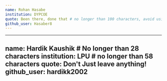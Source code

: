 ```yaml
---
name: Rohan Hasabe 
institution: DYPCOE 
quote: Been there, done that # no longer than 100 characters, avoid using quotes(") to guarantee the format remains the same.
github_user: Hasaber8
---
```

---
name: Hardik Kaushik # No longer than 28  characters
institution: LPU # no longer than 58 characters
quote: Don't Just leave anything!
github_user: hardikk2002
---
